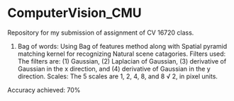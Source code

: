 # ComputerVision_CMU
Repository for my submission of assignment of CV 16720 class.

1. Bag of words:
Using Bag of features method along with Spatial pyramid matching kernel for recognizing Natural scene catagories.
Filters used: The filters are: (1) Gaussian, (2) Laplacian of Gaussian, (3) derivative of Gaussian in the x direction, and (4) derivative of Gaussian in the y direction.
Scales: The 5 scales are 1, 2, 4, 8, and 8 √ 2, in pixel units.


Accuracy achieved: 70%
